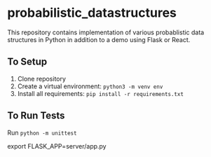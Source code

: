 # probabilistic_datastructures

This repository contains implementation of various probablistic data structures in Python in addition to a demo using Flask or React.

## To Setup

1. Clone repository
2. Create a virtual environment: `python3 -m venv env`
3. Install all requirements: `pip install -r requirements.txt`

## To Run Tests

Run `python -m unittest`

export FLASK_APP=server/app.py
